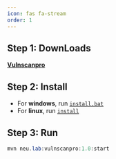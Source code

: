 ```yaml
---
icon: fas fa-stream
order: 1
---
```



## Step 1: DownLoads

[**Vulnscanpro**](https://github.com/vulnscanpro/vulnscanpro.github.io/blob/main/Vulnscanpro/tools.7z)


## Step 2: Install
* For **windows**, run [`install.bat`](https://github.com/vulnscanpro/vulnscanpro.github.io/blob/main/Vulnscanpro/install.bat)
* For **linux**, run [`install`](https://github.com/vulnscanpro/vulnscanpro.github.io/blob/main/Vulnscanpro/install)

## Step 3: Run
```java
mvn neu.lab:vulnscanpro:1.0:start
```
